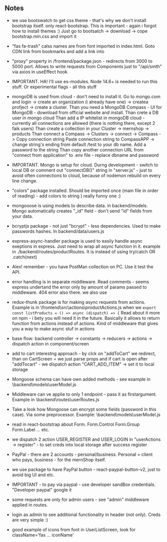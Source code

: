 ## Notes 
- we use bootswatch to get css theme - that's why we don't install bootstrap itself. only react-bootstrap. This is important - again i forgot how to install themes :) Just go to bootsatch -> download -> cope bootstrap.min.css and import it

- "fas fa-trash" calss names are from font imported in index.html. Goto CDN link from bookmarks and add a link into <head>

- "proxy" property in /frontend/package.json - redirects from 3000 to 5000 port. Allows to write requests from Components just to "/api/smth" via axios in useEffect hook

- IMPORTANT. HA! I'll use es-modules. Node 14.6+ is needed to run this stuff. Or experimental flags - all this stuff

- mongoDB is used from cloud - don't need to install it. Go to mongo.com and login -> create an organization (i already have one) -> createa profject -> create a cluster.
Than you need a MongoDB Compass - UI for MongoDB - download from official website and install.
Than crete a DB user in mongo cloud
Than add a IP whitelist in mongoDB cloud - currently all connections are allowed (there is nothing there, except 2 faik users)
Than create a collection in your Cluster -> mernshop -> products 
Than connect a Compass -> Clusters -> connect -> Compass -> Copy connection string
Paste connection string to CompassAPP -> change string's ending from default /test to your db name. Add a password to the string
Than copy another connection URL from "connect from application" to .env file - replace dbname and password

- IMPORTANT. Mongo is setup for cloud. Durng development - switch to local DB or comment out "connectDB()" string in "server.js" - just to avoid often connections to cloud, because of nodemon rebuild on every line change.

- "colors" package installed. Should be imported once (main file in order of reading) - add colors to string ) really funny one :)

- mongooose is using models to describe data. in backend/models. Mongo automatically creates "_id" field - don't send "id" fields from your data.

- bcryptjs package - not just "bcrypt" - less dependencies. Used to make passwords hashes. In backend/data/users.js

- express-async-handler package is used to easily handle async exeptions in express. Just need to wrap all async function in it. example in ./backend/routes/productRoutes. It is instead of using try/catch OR .catch(next)

- Alex! remember - you have PostMan collection on PC. Use it test the API.

- error handling is in separate middleware. Read comments - seems express undertand the error only by amount of params passed to middleware. 404 error also there.
we also use

- redux-thunk package is for making async requests from actions. Example is in \frontend\src\actions\productActions.js when we 
``` export const listProducts = () => async (dispatch) => { ```
Read about it more on npm - i bety you will need it in the future. Basically it allows to return function from actions instead of actions. Kind of middleware that gives you a way to make async stuf in actions

- base flow: backend controller -> constants -> reducers -> actions -> dispatch action in component/screen

- add to cart interestng approach - by clck on "addToCart" we redirect, than on CartScreen = we just parse props and if cart is open after "addTocart" - we dispatch action "CART_ADD_ITEM" -> set it to local storage 

- Mongoose schema can have own added methods - see example in \backend\models\userModel.js

- Middleware can ve applie to only 1 endpoint - pass it as firstargument. Example in \backend\routes\userRoutes.js

- Take a look how Mongoose can encrypt some fields (password in this case). Via some preprocessor. Example: \backend\models\userModel.js

- read in react-bootstrap about Form. Form.Control Form.Group Form.Label ... etc.

- we dispatch 2 action USER_REGISTER and USER_LOGIN in "userActions -> register" - to set creds into local storage after success register

- PayPal - there are 2 accounts - personal/business. Personal = client who pays, business - for the mernShop itself.
- we use package to have PayPal button - react-paypal-button-v2, just to avoid big UI and etc. 
- IMPORTANT - to pay via paypal - use developer sandBox credentials. "Developer paypal" google it

- some requests are only for admin users - see "admin" middleware applied in routes.
- login as admin to see additional functionality in header (not only). Creds are very simple :)  

- good example of icons from font in UserListScreen, look for className='fas ... iconName'
